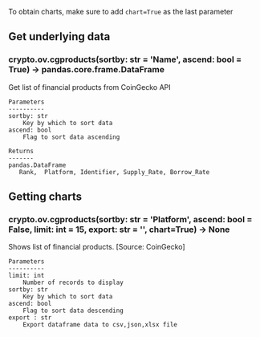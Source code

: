 To obtain charts, make sure to add `chart=True` as the last parameter

## Get underlying data 
### crypto.ov.cgproducts(sortby: str = 'Name', ascend: bool = True) -> pandas.core.frame.DataFrame

Get list of financial products from CoinGecko API

    Parameters
    ----------
    sortby: str
        Key by which to sort data
    ascend: bool
        Flag to sort data ascending

    Returns
    -------
    pandas.DataFrame
       Rank,  Platform, Identifier, Supply_Rate, Borrow_Rate

## Getting charts 
### crypto.ov.cgproducts(sortby: str = 'Platform', ascend: bool = False, limit: int = 15, export: str = '', chart=True) -> None

Shows list of financial products. [Source: CoinGecko]

    Parameters
    ----------
    limit: int
        Number of records to display
    sortby: str
        Key by which to sort data
    ascend: bool
        Flag to sort data descending
    export : str
        Export dataframe data to csv,json,xlsx file
